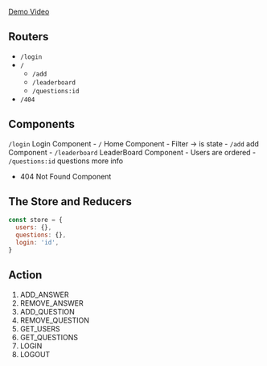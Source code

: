 
[Demo Video](https://www.youtube.com/watch?v=xfmSkLAL__Q)


## Routers
- `/login`
-  `/`
   - `/add`
   - `/leaderboard`
   - `/questions:id`
 - `/404`

## Components 
`/login` Login Component
    - `/` Home Component
        - Filter -> is state
    - `/add` add Component
    - `/leaderboard` LeaderBoard Component 
      - Users are ordered 
    - `/questions:id` questions more info
- 404 Not Found Component

## The Store and Reducers
```js
const store = {
  users: {},
  questions: {},
  login: 'id',
}

```

## Action
1. ADD_ANSWER
2. REMOVE_ANSWER
3. ADD_QUESTION 
4. REMOVE_QUESTION 
5. GET_USERS
6. GET_QUESTIONS
7. LOGIN
8. LOGOUT
